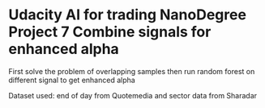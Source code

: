 # Udacity AI for trading NanoDegree Project 7 Combine signals for enhanced alpha
First solve the problem of overlapping samples then run random forest on different signal to get enhanced alpha

Dataset used: end of day from Quotemedia and sector data from Sharadar
